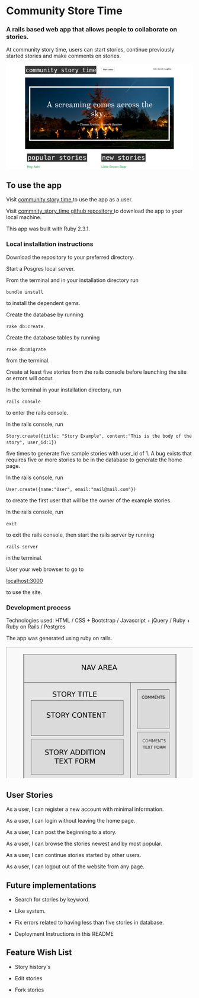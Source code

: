 # Community Store Time

### A rails based web app that allows people to collaborate on stories.

At community story time, users can start stories, continue previously started stories and make comments on stories.  

![Sample of application](./sample.png)

## To use the app

Visit [community story time ](https://frozen-earth-84082.herokuapp.com/ )to use the app as a user.

Visit [commnity_story_time github repository ](https://github.com/GarrettEstrin/story_time) to download the app to your local machine.

This app was built with Ruby 2.3.1.

### Local installation instructions

Download the repository to your preferred directory.

 Start a Posgres local server.

 From the terminal and in your installation directory run

 `bundle install`

 to install the dependent gems.

 Create the database by running

 `rake db:create`.

 Create the database tables by running

 `rake db:migrate`

 from the terminal.

 Create at least five stories from the rails console before launching the site or errors will occur.

 In the terminal in your installation directory, run

 `rails console`

 to enter the rails console.

 In the rails console, run

 `Story.create({title: "Story Example", content:"This is the body of the story", user_id:1})`

 five times to generate five sample stories with user_id of 1.  A bug exists that requires five or more stories to be in the database to generate the home page.

 In the rails console, run

 `User.create({name:"User", email:"mail@mail.com"})`

 to create the first user that will be the owner of the example stories.

 In the rails console, run

 `exit`

 to exit the rails console, then start the rails server by running

 `rails server`

 in the terminal.

 User your web browser to go to

 [localhost:3000 ](http:\\localhost:3000)

 to use the site.

### Development process

Technologies used: HTML / CSS + Bootstrap / Javascript + jQuery / Ruby + Ruby on Rails / Postgres

The app was generated using ruby on rails.

![Mockup of layout](./wireframe.png)

## User Stories

As a user, I can register a new account with minimal information.

As a user, I can login without leaving the home page.

As a user, I can post the beginning to a story.

As a user, I can browse the stories newest and by most popular.

As a user, I can continue stories started by other users.

As a user, I can logout out of the website from any page.

## Future implementations

* Search for stories by keyword.

* Like system.

* Fix errors related to having less than five stories in database.

* Deployment Instructions in this README

## Feature Wish List

* Story history's

* Edit stories

* Fork stories
